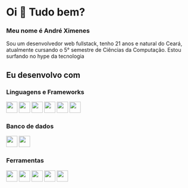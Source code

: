 <h1 align="left">Oi 👋 Tudo bem?</h1>

###

<h3 align="left">Meu nome é André Ximenes</h3>

<p align="left">
Sou um desenvolvedor web fullstack, tenho 21 anos e natural do Ceará, atualmente cursando o 5° semestre de Ciências da Computação.
Estou surfando no hype da tecnologia
</p>

###

<h2 align="left">Eu desenvolvo com</h2>

###
<h3 align="left">Linguagens e Frameworks</h3>
<div align="left">
  <img src="https://img.shields.io/badge/typescript-%233178C6.svg?style=for-the-badge&logo=typescript&logoColor=%23FFFFFF" height="30"/>
  <img src="https://img.shields.io/badge/node.js-6DA55F?style=for-the-badge&logo=node.js&logoColor=white" height="30"/>
  <img src="https://img.shields.io/badge/express.js-%23404d59.svg?style=for-the-badge&logo=express&logoColor=%2361DAFB" height="30">
  <img src="https://img.shields.io/badge/Next-black?style=for-the-badge&logo=next.js&logoColor=white" height="30" />
  <img src="https://img.shields.io/badge/react-%2320232a.svg?style=for-the-badge&logo=react&logoColor=%2361DAFB" height="30" />
  <img src="https://img.shields.io/badge/tailwindcss-%2338B2AC.svg?style=for-the-badge&logo=tailwind-css&logoColor=white" height="30" />
</div>

<h3 align="left">Banco de dados</h3>
<div align="left">
  <img src="https://img.shields.io/badge/PostgreSQL-%23336791.svg?style=for-the-badge&logo=postgresql&logoColor=%23FFFFFF" height="30"/>
  <img src="https://img.shields.io/badge/MongoDB-%234ea94b.svg?style=for-the-badge&logo=mongodb&logoColor=white" height="30"/>
<div align="left">

<h3 align="left">Ferramentas</h3>
<div align="left">
  <img src="https://img.shields.io/badge/Git-F05032?logo=git&logoColor=white&style=for-the-badge" height="30"  />
  <img src="https://img.shields.io/badge/Linux%20Mint-87CF3E?style=for-the-badge&logo=Linux%20Mint&logoColor=white" height="30"/>
  <img src="https://img.shields.io/badge/Docker-%230db7ed.svg?style=for-the-badge&logo=docker&logoColor=white" height="30"/>
  <img src="https://img.shields.io/badge/JWT-red?style=for-the-badge&logo=jsonwebtokens&logoColor=white" height="30" />
  <img src="https://img.shields.io/badge/REST_API-blue?style=for-the-badge&logo=serverless&logoColor=white" height="30" />
</div>


